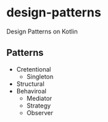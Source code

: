 # design-patterns

Design Patterns on Kotlin

## Patterns

* Cretentional
  * Singleton
* Structural
* Behaviroal
  * Mediator
  * Strategy
  * Observer
